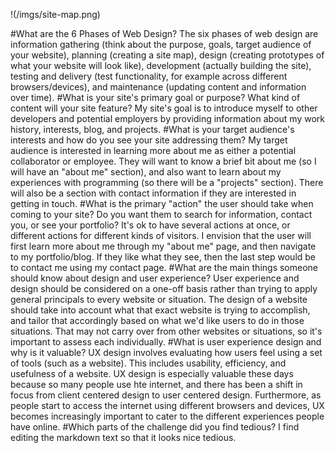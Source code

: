 !(/imgs/site-map.png)



#What are the 6 Phases of Web Design?
  The six phases of web design are information gathering (think about the purpose, goals, target audience of your website), planning (creating a site map), design (creating prototypes of what your website will look like), development (actually building the site), testing and delivery (test functionality, for example across different browsers/devices), and maintenance (updating content and information over time).
#What is your site's primary goal or purpose? What kind of content will your site feature?
  My site's goal is to introduce myself to other developers and potential employers by providing information about my work history, interests, blog, and projects.
#What is your target audience's interests and how do you see your site addressing them?
  My target audience is interested in learning more about me as either a potential collaborator or employee. They will want to know a brief bit about me (so I will have an "about me" section), and also want to learn about my experiences with programming (so there will be a "projects" section). There will also be a section with contact information if they are interested in getting in touch.
#What is the primary "action" the user should take when coming to your site? Do you want them to search for information, contact you, or see your portfolio? It's ok to have several actions at once, or different actions for different kinds of visitors.
  I envision that the user will first learn more about me through my "about me" page, and then navigate to my portfolio/blog. If they like what they see, then the last step would be to contact me using my contact page.
#What are the main things someone should know about design and user experience?
  User experience and design should be considered on a one-off basis rather than trying to apply general principals to every website or situation. The design of a website should take into account what that exact website is trying to accomplish, and tailor that accordingly based on what we'd like users to do in those situations. That may not carry over from other websites or situations, so it's important to assess each individually.
#What is user experience design and why is it valuable?
  UX design involves evaluating how users feel using a set of tools (such as a website). This includes usability, efficiency, and usefulness of a website. UX design is especially valuable these days because so many people use hte internet, and there has been a shift in focus from client centered design to user centered design. Furthermore, as people start to access the internet using different browsers and devices, UX becomes increasingly important to cater to the different experiences people have online.
#Which parts of the challenge did you find tedious?
  I find editing the markdown text so that it looks nice tedious.